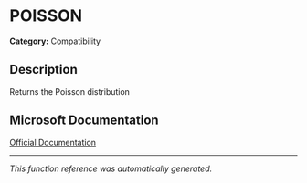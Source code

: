 # POISSON

**Category:** Compatibility

## Description
Returns the Poisson distribution

## Microsoft Documentation
[Official Documentation](https://support.microsoft.com//en-us/office/poisson-function-d81f7294-9d7c-4f75-bc23-80aa8624173a)

---
*This function reference was automatically generated.*
